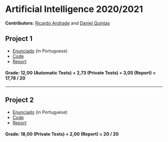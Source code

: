 # Artificial Intelligence 2020/2021

**Contributors:** [Ricardo Andrade](https://github.com/rfssAndrade) and [Daniel Quintas](https://github.com/danielquintas8)

## **Project 1**

* [Enunciado](https://github.com/rfssAndrade/Artificial-Intelligence/blob/main/Proj1/Enunciado.pdf) (in Portuguese)
* [Code](https://github.com/rfssAndrade/Artificial-Intelligence/tree/main/Proj1/code)
* [Report]()

#### **Grade:** 12,00 (Automatic Tests) + 2,73 (Private Tests) + 3,05 (Report) = 17,78 / 20
---

## **Project 2**

* [Enunciado](https://github.com/rfssAndrade/Artificial-Intelligence/blob/main/Proj2/Enunciado.pdf) (in Portuguese)
* [Code](https://github.com/rfssAndrade/Artificial-Intelligence/tree/main/Proj2/code)
* [Report]()

#### **Grade:** 18,00 (Private Tests) + 2,00 (Report) = 20 / 20